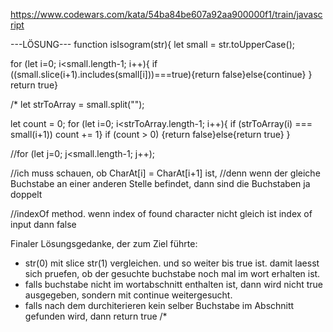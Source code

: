<https://www.codewars.com/kata/54ba84be607a92aa900000f1/train/javascript>

---LÖSUNG---
function isIsogram(str){
 let small = str.toUpperCase();
  
  for (let i=0; i<small.length-1; i++){
     if ((small.slice(i+1).includes(small[i]))===true){return false}else{continue} }
return true}
  
  
  
 /* let strToArray = small.split("");
  
  
  
  let count = 0;
  for (let i=0; i<strToArray.length-1; i++){
 if (strToArray(i) === small(i+1))
     count += 1}
 if (count > 0) {return false}else{return true}  }
  
  
  
//for (let j=0; j<small.length-1; j++);

//ich muss schauen, ob CharAt[i] = CharAt[i+1] ist, 
//denn wenn der gleiche Buchstabe an einer anderen Stelle befindet, dann sind die Buchstaben ja doppelt

//indexOf method. wenn index of found character nicht gleich ist index of input dann false

Finaler Lösungsgedanke, der zum Ziel führte:
- str(0) mit slice str(1) vergleichen. und so weiter bis true ist. damit laesst sich pruefen, ob der gesuchte buchstabe noch mal im wort erhalten ist. 
- falls buchstabe nicht im wortabschnitt enthalten ist, dann wird nicht true ausgegeben, sondern mit continue weitergesucht.
- falls nach dem durchiterieren kein selber Buchstabe im Abschnitt gefunden wird, dann return true
/*

